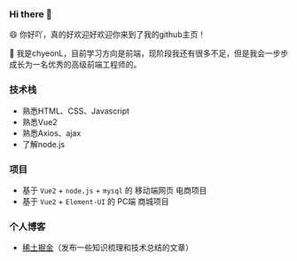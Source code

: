 ### Hi there 👋

😄 你好吖，真的好欢迎好欢迎你来到了我的github主页！

🌱 我是chyeonL，目前学习方向是前端，现阶段我还有很多不足，但是我会一步步成长为一名优秀的高级前端工程师的。


### 技术栈

- 熟悉HTML、CSS、Javascript
- 熟悉Vue2 
- 熟悉Axios、ajax
- 了解node.js


### 项目

- 基于 `Vue2` + `node.js` + `mysql` 的 移动端网页 电商项目
- 基于 `Vue2` + `Element-UI` 的 PC端 商城项目


### 个人博客

- [稀土掘金](https://juejin.cn/user/251154620235368/posts)（发布一些知识梳理和技术总结的文章）
